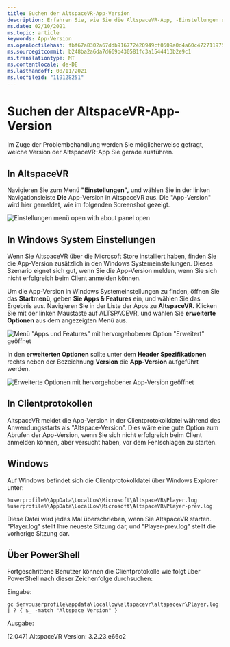 ```yaml
---
title: Suchen der AltspaceVR-App-Version
description: Erfahren Sie, wie Sie die AltspaceVR-App, -Einstellungen und -Clientprotokolle verwenden, um die aktuell ausgeführte AltspaceVR-Version zu ermitteln.
ms.date: 02/10/2021
ms.topic: article
keywords: App-Version
ms.openlocfilehash: fbf67a8302a67ddb916772420949cf0509a0d4a60c472711975c651862438b93
ms.sourcegitcommit: b248ba2a6da7d669b430581fc3a1544413b2e9c1
ms.translationtype: MT
ms.contentlocale: de-DE
ms.lasthandoff: 08/11/2021
ms.locfileid: "119128251"
---
```

# <a name="finding-the-altspacevr-app-version"></a>Suchen der AltspaceVR-App-Version

Im Zuge der Problembehandlung werden Sie möglicherweise gefragt, welche Version der AltspaceVR-App Sie gerade ausführen.

## <a name="in-altspacevr"></a>In AltspaceVR

Navigieren Sie zum Menü **"Einstellungen",** und wählen Sie in der linken Navigationsleiste **Die** App-Version in AltspaceVR aus. Die "App-Version" wird hier gemeldet, wie im folgenden Screenshot gezeigt.

![Einstellungen menü open with about panel open](images/app-version-img-01.png)

## <a name="in-windows-system-settings"></a>In Windows System Einstellungen

Wenn Sie AltspaceVR über die Microsoft Store installiert haben, finden Sie die App-Version zusätzlich in den Windows Systemeinstellungen.  Dieses Szenario eignet sich gut, wenn Sie die App-Version melden, wenn Sie sich nicht erfolgreich beim Client anmelden können.

Um die App-Version in Windows Systemeinstellungen zu finden, öffnen Sie das **Startmenü,** geben **Sie Apps & Features** ein, und wählen Sie das Ergebnis aus. Navigieren Sie in der Liste der Apps zu **AltspaceVR.** Klicken Sie mit der linken Maustaste auf ALTSPACEVR, und wählen Sie **erweiterte Optionen** aus dem angezeigten Menü aus.

![Menü "Apps und Features" mit hervorgehobener Option "Erweitert" geöffnet](images/app-version-img-02.png)

In den **erweiterten Optionen** sollte unter dem **Header Spezifikationen** rechts neben der Bezeichnung **Version** die **App-Version** aufgeführt werden.

![Erweiterte Optionen mit hervorgehobener App-Version geöffnet](images/app-version-img-03.png)

## <a name="in-client-logs"></a>In Clientprotokollen

AltspaceVR meldet die App-Version in der Clientprotokolldatei während des Anwendungsstarts als "Altspace-Version". Dies wäre eine gute Option zum Abrufen der App-Version, wenn Sie sich nicht erfolgreich beim Client anmelden können, aber versucht haben, vor dem Fehlschlagen zu starten.

## <a name="windows"></a>Windows

Auf Windows befindet sich die Clientprotokolldatei über Windows Explorer unter:

```
%userprofile%\AppData\LocalLow\Microsoft\AltspaceVR\Player.log
%userprofile%\AppData\LocalLow\Microsoft\AltspaceVR\Player-prev.log
```

Diese Datei wird jedes Mal überschrieben, wenn Sie AltspaceVR starten. "Player.log" stellt Ihre neueste Sitzung dar, und "Player-prev.log" stellt die vorherige Sitzung dar.

## <a name="via-powershell"></a>Über PowerShell

Fortgeschrittene Benutzer können die Clientprotokolle wie folgt über PowerShell nach dieser Zeichenfolge durchsuchen:

Eingabe:

```
gc $env:userprofile\appdata\locallow\altspacevr\altspacevr\Player.log | ? { $_ -match "Altspace Version" }
```

Ausgabe:

[2.047] AltspaceVR Version: 3.2.23.e66c2